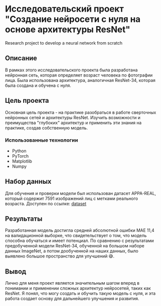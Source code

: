 # Исследовательский проект "Создание нейросети с нуля на основе архитектуры ResNet"
Research project to develop a neural network from scratch

## Описание
В рамках этого исследовательского проекта была разработана нейронная сеть, которая определяет возраст человека по фотографии лица. Была использована архитектура, аналогичная ResNet-34, которая была создана и обучена с нуля.

## Цель проекта
Основная цель проекта - на практике разобраться в работе сверточных нейронных сетей и архитектуры ResNet. Изучить возможности и преимущества "глубоких" архитектур и применить эти знания на практике, создав собственную модель.

### Использованные технологии
 - Python
 - PyTorch
 - Matplotlib
 - Numpy

## Набор данных
Для обучения и проверки модели был использован датасет APPA-REAL, который содержит 7591 изображений лиц с метками реального возраста.
Доступен по ссылке: [dataset](https://chalearnlap.cvc.uab.cat/dataset/26/description/)

## Результаты
Разработанная модель достигла средней абсолютной ошибки MAE 11,4 на валидационной выборке, что свидетельствует о том, что модель способна обучаться и имеет потенциал. По сравнению с результатами предобученной модели ResNet-34, обученной на большом наборе данных ImageNet, а потом дообученной на наших данных, было выявлено большое пространство для улучшений 😅.

## Вывод
Лично для меня проект является значительным шагом вперед в понимании и применении сложных архитектур нейросетей, таких как ResNet. Я понял, что могу создать и обучить такую модель с нуля, и эта работа создает основу для дальнейшего улучшения и развития.
